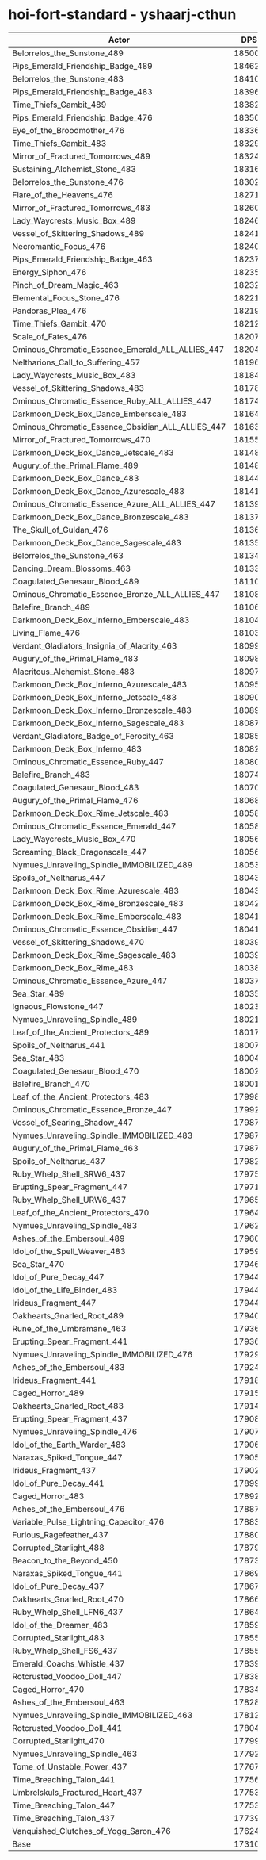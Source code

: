# hoi-fort-standard - yshaarj-cthun
| Actor | DPS | Increase |
|---|:---:|:---:|
|Belorrelos_the_Sunstone_489|185000|6.87%|
|Pips_Emerald_Friendship_Badge_489|184620|6.65%|
|Belorrelos_the_Sunstone_483|184108|6.36%|
|Pips_Emerald_Friendship_Badge_483|183969|6.28%|
|Time_Thiefs_Gambit_489|183823|6.19%|
|Pips_Emerald_Friendship_Badge_476|183503|6.01%|
|Eye_of_the_Broodmother_476|183360|5.93%|
|Time_Thiefs_Gambit_483|183293|5.89%|
|Mirror_of_Fractured_Tomorrows_489|183247|5.86%|
|Sustaining_Alchemist_Stone_483|183160|5.81%|
|Belorrelos_the_Sunstone_476|183028|5.74%|
|Flare_of_the_Heavens_476|182712|5.55%|
|Mirror_of_Fractured_Tomorrows_483|182608|5.49%|
|Lady_Waycrests_Music_Box_489|182464|5.41%|
|Vessel_of_Skittering_Shadows_489|182416|5.38%|
|Necromantic_Focus_476|182401|5.37%|
|Pips_Emerald_Friendship_Badge_463|182377|5.36%|
|Energy_Siphon_476|182352|5.34%|
|Pinch_of_Dream_Magic_463|182321|5.33%|
|Elemental_Focus_Stone_476|182214|5.26%|
|Pandoras_Plea_476|182196|5.25%|
|Time_Thiefs_Gambit_470|182129|5.22%|
|Scale_of_Fates_476|182073|5.18%|
|Ominous_Chromatic_Essence_Emerald_ALL_ALLIES_447|182040|5.16%|
|Neltharions_Call_to_Suffering_457|181965|5.12%|
|Lady_Waycrests_Music_Box_483|181840|5.05%|
|Vessel_of_Skittering_Shadows_483|181781|5.01%|
|Ominous_Chromatic_Essence_Ruby_ALL_ALLIES_447|181749|5.00%|
|Darkmoon_Deck_Box_Dance_Emberscale_483|181640|4.93%|
|Ominous_Chromatic_Essence_Obsidian_ALL_ALLIES_447|181638|4.93%|
|Mirror_of_Fractured_Tomorrows_470|181551|4.88%|
|Darkmoon_Deck_Box_Dance_Jetscale_483|181488|4.85%|
|Augury_of_the_Primal_Flame_489|181485|4.84%|
|Darkmoon_Deck_Box_Dance_483|181449|4.82%|
|Darkmoon_Deck_Box_Dance_Azurescale_483|181416|4.80%|
|Ominous_Chromatic_Essence_Azure_ALL_ALLIES_447|181397|4.79%|
|Darkmoon_Deck_Box_Dance_Bronzescale_483|181374|4.78%|
|The_Skull_of_Guldan_476|181363|4.77%|
|Darkmoon_Deck_Box_Dance_Sagescale_483|181356|4.77%|
|Belorrelos_the_Sunstone_463|181346|4.76%|
|Dancing_Dream_Blossoms_463|181332|4.76%|
|Coagulated_Genesaur_Blood_489|181102|4.62%|
|Ominous_Chromatic_Essence_Bronze_ALL_ALLIES_447|181082|4.61%|
|Balefire_Branch_489|181064|4.60%|
|Darkmoon_Deck_Box_Inferno_Emberscale_483|181045|4.59%|
|Living_Flame_476|181032|4.58%|
|Verdant_Gladiators_Insignia_of_Alacrity_463|180999|4.56%|
|Augury_of_the_Primal_Flame_483|180988|4.56%|
|Alacritous_Alchemist_Stone_483|180979|4.55%|
|Darkmoon_Deck_Box_Inferno_Azurescale_483|180955|4.54%|
|Darkmoon_Deck_Box_Inferno_Jetscale_483|180905|4.51%|
|Darkmoon_Deck_Box_Inferno_Bronzescale_483|180896|4.50%|
|Darkmoon_Deck_Box_Inferno_Sagescale_483|180877|4.49%|
|Verdant_Gladiators_Badge_of_Ferocity_463|180852|4.48%|
|Darkmoon_Deck_Box_Inferno_483|180827|4.46%|
|Ominous_Chromatic_Essence_Ruby_447|180807|4.45%|
|Balefire_Branch_483|180743|4.42%|
|Coagulated_Genesaur_Blood_483|180707|4.39%|
|Augury_of_the_Primal_Flame_476|180687|4.38%|
|Darkmoon_Deck_Box_Rime_Jetscale_483|180587|4.33%|
|Ominous_Chromatic_Essence_Emerald_447|180587|4.33%|
|Lady_Waycrests_Music_Box_470|180565|4.31%|
|Screaming_Black_Dragonscale_447|180561|4.31%|
|Nymues_Unraveling_Spindle_IMMOBILIZED_489|180536|4.30%|
|Spoils_of_Neltharus_447|180437|4.24%|
|Darkmoon_Deck_Box_Rime_Azurescale_483|180431|4.23%|
|Darkmoon_Deck_Box_Rime_Bronzescale_483|180427|4.23%|
|Darkmoon_Deck_Box_Rime_Emberscale_483|180417|4.23%|
|Ominous_Chromatic_Essence_Obsidian_447|180415|4.23%|
|Vessel_of_Skittering_Shadows_470|180395|4.21%|
|Darkmoon_Deck_Box_Rime_Sagescale_483|180391|4.21%|
|Darkmoon_Deck_Box_Rime_483|180383|4.21%|
|Ominous_Chromatic_Essence_Azure_447|180379|4.20%|
|Sea_Star_489|180358|4.19%|
|Igneous_Flowstone_447|180235|4.12%|
|Nymues_Unraveling_Spindle_489|180212|4.11%|
|Leaf_of_the_Ancient_Protectors_489|180177|4.09%|
|Spoils_of_Neltharus_441|180077|4.03%|
|Sea_Star_483|180042|4.01%|
|Coagulated_Genesaur_Blood_470|180022|4.00%|
|Balefire_Branch_470|180013|3.99%|
|Leaf_of_the_Ancient_Protectors_483|179981|3.97%|
|Ominous_Chromatic_Essence_Bronze_447|179922|3.94%|
|Vessel_of_Searing_Shadow_447|179878|3.92%|
|Nymues_Unraveling_Spindle_IMMOBILIZED_483|179877|3.91%|
|Augury_of_the_Primal_Flame_463|179875|3.91%|
|Spoils_of_Neltharus_437|179824|3.88%|
|Ruby_Whelp_Shell_SRW6_437|179755|3.84%|
|Erupting_Spear_Fragment_447|179710|3.82%|
|Ruby_Whelp_Shell_URW6_437|179656|3.79%|
|Leaf_of_the_Ancient_Protectors_470|179647|3.78%|
|Nymues_Unraveling_Spindle_483|179621|3.77%|
|Ashes_of_the_Embersoul_489|179603|3.76%|
|Idol_of_the_Spell_Weaver_483|179597|3.75%|
|Sea_Star_470|179468|3.68%|
|Idol_of_Pure_Decay_447|179447|3.67%|
|Idol_of_the_Life_Binder_483|179447|3.67%|
|Irideus_Fragment_447|179445|3.67%|
|Oakhearts_Gnarled_Root_489|179405|3.64%|
|Rune_of_the_Umbramane_463|179368|3.62%|
|Erupting_Spear_Fragment_441|179363|3.62%|
|Nymues_Unraveling_Spindle_IMMOBILIZED_476|179290|3.58%|
|Ashes_of_the_Embersoul_483|179248|3.55%|
|Irideus_Fragment_441|179183|3.51%|
|Caged_Horror_489|179156|3.50%|
|Oakhearts_Gnarled_Root_483|179147|3.49%|
|Erupting_Spear_Fragment_437|179085|3.46%|
|Nymues_Unraveling_Spindle_476|179075|3.45%|
|Idol_of_the_Earth_Warder_483|179060|3.44%|
|Naraxas_Spiked_Tongue_447|179057|3.44%|
|Irideus_Fragment_437|179022|3.42%|
|Idol_of_Pure_Decay_441|178995|3.41%|
|Caged_Horror_483|178922|3.36%|
|Ashes_of_the_Embersoul_476|178879|3.34%|
|Variable_Pulse_Lightning_Capacitor_476|178835|3.31%|
|Furious_Ragefeather_437|178805|3.30%|
|Corrupted_Starlight_488|178791|3.29%|
|Beacon_to_the_Beyond_450|178732|3.25%|
|Naraxas_Spiked_Tongue_441|178691|3.23%|
|Idol_of_Pure_Decay_437|178670|3.22%|
|Oakhearts_Gnarled_Root_470|178667|3.22%|
|Ruby_Whelp_Shell_LFN6_437|178642|3.20%|
|Idol_of_the_Dreamer_483|178597|3.18%|
|Corrupted_Starlight_483|178558|3.15%|
|Ruby_Whelp_Shell_FS6_437|178557|3.15%|
|Emerald_Coachs_Whistle_437|178391|3.06%|
|Rotcrusted_Voodoo_Doll_447|178388|3.05%|
|Caged_Horror_470|178341|3.03%|
|Ashes_of_the_Embersoul_463|178280|2.99%|
|Nymues_Unraveling_Spindle_IMMOBILIZED_463|178127|2.90%|
|Rotcrusted_Voodoo_Doll_441|178047|2.86%|
|Corrupted_Starlight_470|177997|2.83%|
|Nymues_Unraveling_Spindle_463|177924|2.79%|
|Tome_of_Unstable_Power_437|177679|2.65%|
|Time_Breaching_Talon_441|177567|2.58%|
|Umbrelskuls_Fractured_Heart_437|177539|2.56%|
|Time_Breaching_Talon_447|177535|2.56%|
|Time_Breaching_Talon_437|177396|2.48%|
|Vanquished_Clutches_of_Yogg_Saron_476|176246|1.82%|
|Base|173100|0.00%|
